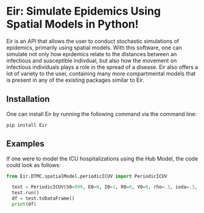 # Eir: Simulate Epidemics Using Spatial Models in Python!

Eir is an API that allows the user to conduct stochastic simulations of epidemics, primarily using spatial models. With this software, one can simulate not only how epidemics relate to the distances between an infectious and susceptible indivdual, but also how the movement on infectious individuals plays a role in the spread of a disease. Eir also offers a lot of variety to the user, containing many more compartmental models that is present in any of the existing packages similar to Eir. 

## Installation

One can install Eir by running the following command via the command line:

```pip install Eir ```

## Examples

If one were to model the ICU hospitalizations using the Hub Model, the code could look as follows:

```python
from Eir.DTMC.spatialModel.periodicICUV import PeriodicICUV

  test = PeriodicICUV(S0=999, E0=0, I0=1, R0=0, V0=0, rho=.3, ioda=.3, gamma=.25, mu=0.007, omega=.14, phi = .42, chi=.15, kappa=.05, eta=.02, spread_r=2, sigma_r=.25, move_R=4, sigma_R=.75, side=33, days=31)       
  test.run()
  df = test.toDataFrame()
  print(df)
```


